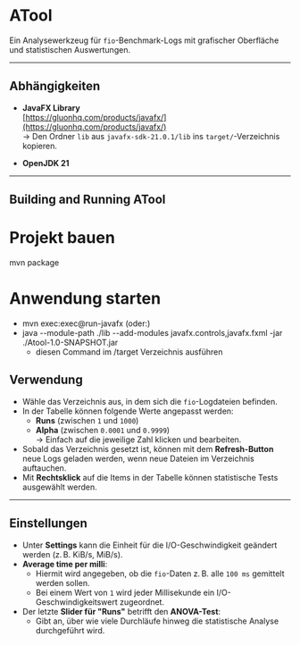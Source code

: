# ATool

Ein Analysewerkzeug für `fio`-Benchmark-Logs mit grafischer Oberfläche und statistischen Auswertungen.

---

## Abhängigkeiten

- **JavaFX Library**  
  [https://gluonhq.com/products/javafx/](https://gluonhq.com/products/javafx/)  
  → Den Ordner `lib` aus `javafx-sdk-21.0.1/lib` ins `target/`-Verzeichnis kopieren.

- **OpenJDK 21**

---

## Building and Running ATool

# Projekt bauen
mvn package

# Anwendung starten
- mvn exec:exec@run-javafx (oder:)
- java --module-path ./lib --add-modules javafx.controls,javafx.fxml -jar ./Atool-1.0-SNAPSHOT.jar
    - diesen Command im /target Verzeichnis ausführen

## Verwendung

- Wähle das Verzeichnis aus, in dem sich die `fio`-Logdateien befinden.
- In der Tabelle können folgende Werte angepasst werden:
  - **Runs** (zwischen `1` und `1000`)
  - **Alpha** (zwischen `0.0001` und `0.9999`)  
    → Einfach auf die jeweilige Zahl klicken und bearbeiten.
- Sobald das Verzeichnis gesetzt ist, können mit dem **Refresh-Button** neue Logs geladen werden, wenn neue Dateien im Verzeichnis auftauchen.
- Mit **Rechtsklick** auf die Items in der Tabelle können statistische Tests ausgewählt werden.

---

## Einstellungen

- Unter **Settings** kann die Einheit für die I/O-Geschwindigkeit geändert werden (z. B. KiB/s, MiB/s).
- **Average time per milli**:
  - Hiermit wird angegeben, ob die `fio`-Daten z. B. alle `100 ms` gemittelt werden sollen.
  - Bei einem Wert von `1` wird jeder Millisekunde ein I/O-Geschwindigkeitswert zugeordnet.
- Der letzte **Slider für "Runs"** betrifft den **ANOVA-Test**:
  - Gibt an, über wie viele Durchläufe hinweg die statistische Analyse durchgeführt wird.
